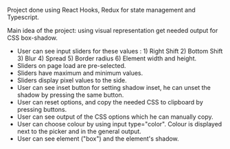 Project done using React Hooks, Redux for state management and Typescript.

Main idea of the project: using visual representation get needed output for CSS box-shadow.

- User can see input sliders for these values : 1) Right Shift 2) Bottom Shift 3) Blur 4) Spread 5) Border radius 6) Element width and height.
- Sliders on page load are pre-selected.
- Sliders have maximum and minimum values.
- Sliders display pixel values to the side.
- User can see inset button for setting shadow inset, he can unset the shadow by pressing the same button.
- User can reset options, and copy the needed CSS to clipboard by pressing buttons.
- User can see output of the CSS options which he can manually copy.
- User can choose colour by using input type="color". Colour is displayed next to the picker and in the general output.
- User can see element ("box") and the element's shadow.
